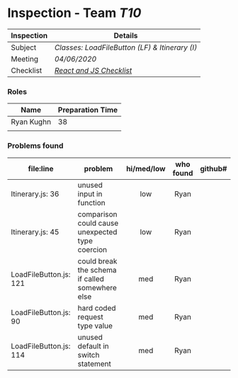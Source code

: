 # Inspection - Team *T10* 
 
| Inspection | Details |
| ----- | ----- |
| Subject | *Classes: LoadFileButton (LF) & Itinerary (I)* |
| Meeting | *04/06/2020* |
| Checklist | *[React and JS Checklist](https://medium.com/@muthuks/here-is-the-checklist-for-reviewing-your-own-react-code-17c03761ac38)* |

### Roles

| Name | Preparation Time |
| ---- | ---- |
| Ryan Kughn | 38 |
|  |  |

### Problems found

| file:line | problem | hi/med/low | who found | github#  |
| --- | --- | :---: | :---: | --- |
| Itinerary.js: 36 | unused input in function | low | Ryan | |
| Itinerary.js: 45 | comparison could cause unexpected type coercion | low | Ryan | |
| LoadFileButton.js: 121 | could break the schema if called somewhere else | med | Ryan | | 
| LoadFileButton.js: 90 | hard coded request type value | med | Ryan | |
| LoadFileButton.js: 114 | unused default in switch statement | med | Ryan | |

